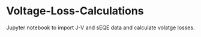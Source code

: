 # Voltage-Loss-Calculations

Jupyter notebook to import J-V and sEQE data and calculate volatge losses.
